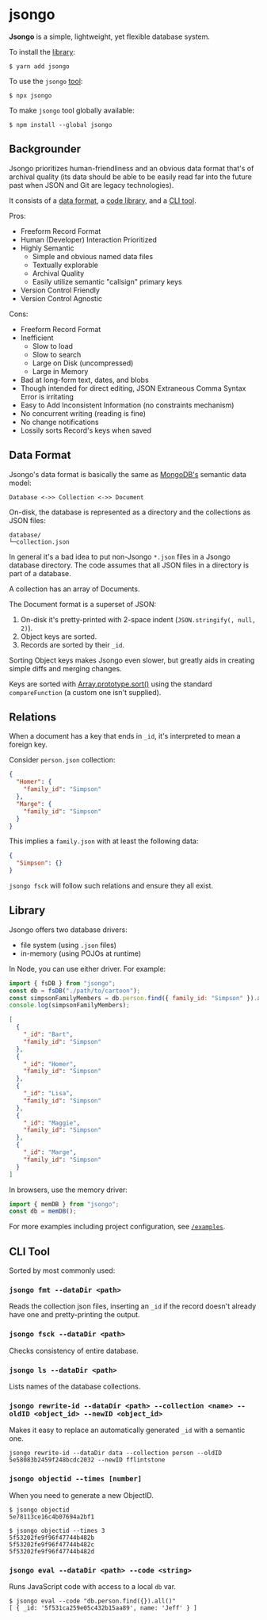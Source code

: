# jsongo

**Jsongo** is a simple, lightweight, yet flexible database system.

To install the [library](#library):

    $ yarn add jsongo

To use the `jsongo` [tool](#cli-tool):

    $ npx jsongo

To make `jsongo` tool globally available:

    $ npm install --global jsongo

## Backgrounder

Jsongo prioritizes human-friendliness and an obvious data format that's of archival quality (its data should be able to be easily read far into the future past when JSON and Git are legacy technologies).

It consists of a [data format](#data-format), a [code library](#library), and a [CLI tool](#cli-tool).

Pros:

- Freeform Record Format
- Human (Developer) Interaction Prioritized
- Highly Semantic
  - Simple and obvious named data files
  - Textually explorable
  - Archival Quality
  - Easily utilize semantic "callsign" primary keys
- Version Control Friendly
- Version Control Agnostic

Cons:

- Freeform Record Format
- Inefficient
  - Slow to load
  - Slow to search
  - Large on Disk (uncompressed)
  - Large in Memory
- Bad at long-form text, dates, and blobs
- Though intended for direct editing, JSON Extraneous Comma Syntax Error is irritating
- Easy to Add Inconsistent Information (no constraints mechanism)
- No concurrent writing (reading is fine)
- No change notifications
- Lossily sorts Record's keys when saved

## Data Format

Jsongo's data format is basically the same as [MongoDB's](https://en.wikipedia.org/wiki/MongoDB) semantic data model:

    Database <->> Collection <->> Document

On-disk, the database is represented as a directory and the collections as JSON files:

    database/
    └─collection.json

In general it's a bad idea to put non-Jsongo `*.json` files in a Jsongo database directory. The code assumes that all JSON files in a directory is part of a database.

A collection has an array of Documents.

The Document format is a superset of JSON:

1. On-disk it's pretty-printed with 2-space indent (`JSON.stringify(, null, 2)`).
2. Object keys are sorted.
3. Records are sorted by their `_id`.

Sorting Object keys makes Jsongo even slower, but greatly aids in creating simple diffs and merging changes.

Keys are sorted with [Array.prototype.sort()](https://developer.mozilla.org/en-US/docs/Web/JavaScript/Reference/Global_Objects/Array/sort) using the standard `compareFunction` (a custom one isn't supplied).

## Relations

When a document has a key that ends in `_id`, it's interpreted to mean a foreign key.

Consider `person.json` collection:

```json
{
  "Homer": {
    "family_id": "Simpson"
  },
  "Marge": {
    "family_id": "Simpson"
  }
}
```

This implies a `family.json` with at least the following data:

```json
{
  "Simpson": {}
}
```

`jsongo fsck` will follow such relations and ensure they all exist.

<!-- TODO compound _id -->

## Library

Jsongo offers two database drivers:

- file system (using `.json` files)
- in-memory (using POJOs at runtime)

In Node, you can use either driver. For example:

```js
import { fsDB } from "jsongo";
const db = fsDB("./path/to/cartoon");
const simpsonFamilyMembers = db.person.find({ family_id: "Simpson" }).all();
console.log(simpsonFamilyMembers);
```

```json
[
  {
    "_id": "Bart",
    "family_id": "Simpson"
  },
  {
    "_id": "Homer",
    "family_id": "Simpson"
  },
  {
    "_id": "Lisa",
    "family_id": "Simpson"
  },
  {
    "_id": "Maggie",
    "family_id": "Simpson"
  },
  {
    "_id": "Marge",
    "family_id": "Simpson"
  }
]
```

<!-- TODO FIX ordering above -->

In browsers, use the memory driver:

```js
import { memDB } from "jsongo";
const db = memDB();
```

For more examples including project configuration, see [`/examples`](./examples).

## CLI Tool

Sorted by most commonly used:

### `jsongo fmt --dataDir <path>`

Reads the collection json files, inserting an `_id` if the record doesn't already have one and pretty-printing the output.

### `jsongo fsck --dataDir <path>`

Checks consistency of entire database.

### `jsongo ls --dataDir <path>`

Lists names of the database collections.

### `jsongo rewrite-id --dataDir <path> --collection <name> --oldID <object_id> --newID <object_id>`

Makes it easy to replace an automatically generated `_id` with a semantic one.

    jsongo rewrite-id --dataDir data --collection person --oldID 5e58083b2459f248bcdc2032 --newID fflintstone

### `jsongo objectid --times [number]`

When you need to generate a new ObjectID.

    $ jsongo objectid
    5e78113ce16c4b07694a2bf1

    $ jsongo objectid --times 3
    5f53202fe9f96f47744b482b
    5f53202fe9f96f47744b482c
    5f53202fe9f96f47744b482d

### `jsongo eval --dataDir <path> --code <string>`

Runs JavaScript code with access to a local `db` var.

    $ jsongo eval --code "db.person.find({}).all()"
    [ { _id: '5f531ca259e05c432b15aa89', name: 'Jeff' } ]
